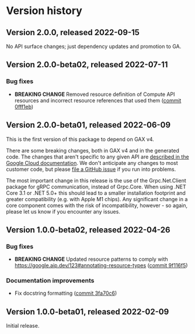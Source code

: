 # Version history

## Version 2.0.0, released 2022-09-15

No API surface changes; just dependency updates and promotion to GA.

## Version 2.0.0-beta02, released 2022-07-11

### Bug fixes

- **BREAKING CHANGE** Removed resource definition of Compute API resources and incorrect resource references that used them ([commit 0fff1eb](https://github.com/googleapis/google-cloud-dotnet/commit/0fff1ebe5d0be93eeb28fc8dd750f0fd2f77d3b7))

## Version 2.0.0-beta01, released 2022-06-09

This is the first version of this package to depend on GAX v4.

There are some breaking changes, both in GAX v4 and in the generated
code. The changes that aren't specific to any given API are [described in the Google Cloud
documentation](https://cloud.google.com/dotnet/docs/reference/help/breaking-gax4).
We don't anticipate any changes to most customer code, but please [file a
GitHub issue](https://github.com/googleapis/google-cloud-dotnet/issues/new/choose)
if you run into problems.

The most important change in this release is the use of the Grpc.Net.Client package
for gRPC communication, instead of Grpc.Core. When using .NET Core 3.1 or .NET 5.0+
this should lead to a smaller installation footprint and greater compatibility (e.g.
with Apple M1 chips). Any significant change in a core component comes with the risk
of incompatibility, however - so again, please let us know if you encounter any
issues.

## Version 1.0.0-beta02, released 2022-04-26

### Bug fixes

- **BREAKING CHANGE** Updated resource patterns to comply with https://google.aip.dev/123#annotating-resource-types ([commit 9f116f5](https://github.com/googleapis/google-cloud-dotnet/commit/9f116f5f55837084d0f197c1f90e6b42e86c7848))

### Documentation improvements

- Fix docstring formatting ([commit 3fa70c6](https://github.com/googleapis/google-cloud-dotnet/commit/3fa70c68e03ef44c94748a31ef4d2f1e37a33ddd))
## Version 1.0.0-beta01, released 2022-02-09

Initial release.
